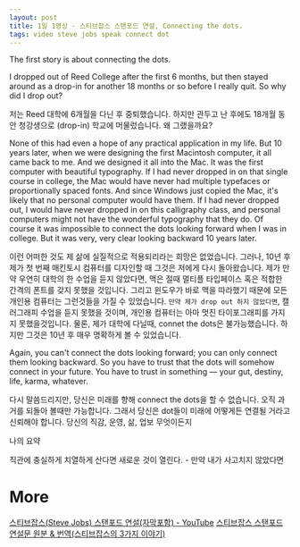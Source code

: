 ```yaml
---
layout: post
title: 1일 1영상 - 스티브잡스 스탠포드 연설, Connecting the dots.
tags: video steve jobs speak connect dot
---
```


The first story is about connecting the dots.

I dropped out of Reed College after the first 6 months, but then stayed around as a drop-in for another 18 months or so before I really quit. 
So why did I drop out?

저는 Reed 대학에 6개월을 다닌 후 중퇴했습니다. 하지만 관두고 난 후에도 18개월 동안 청강생으로 (drop-in) 학교에 머물렀습니다. 왜 그랬을까요?

None of this had even a hope of any practical application in my life. 
But 10 years later, when we were designing the first Macintosh computer, it all came back to me. And we designed it all into the Mac. 
It was the first computer with beautiful typography. 
If I had never dropped in on that single course in college, the Mac would have never had multiple typefaces or proportionally spaced fonts. 
And since Windows just copied the Mac, it's likely that no personal computer would have them. 
If I had never dropped out, I would have never dropped in on this calligraphy class, and personal computers might not have the wonderful typography that they do. 
Of course it was impossible to connect the dots looking forward when I was in college. 
But it was very, very clear looking backward 10 years later.

이런 어떠한 것도 제 삶에 실질적으로 적용되리라는 희망은 없었습니다.
그러나, 10년 후 제가 첫 번째 매킨토시 컴퓨터를 디자인할 때 그것은 저에게 다시 돌아왔습니다. 
제가 만약 우연히 대학의 한 수업을 듣지 않았다면, 맥은 절때 멀티플 타입페이스 혹은 적합한 간격의 폰트를 갖지 못했을 것입니다. 그리고 윈도우가 바로 맥을 따라했기 때문에 모든 개인용 컴퓨터는 그런것들을 가질 수 있었습니다. 
`만약 제가 drop out 하지 않았다면`, 캘러그래피 수업을 듣지 못했을 것이며, 개인용 컴퓨터는 아마 멋진 타이포그래피를 가지지 못했을것입니다. 
물론, 제가 대학에 다닐때, connet the dots은 불가능했습니다. 
하지만 그것은 10년 후 매우 명확하게 볼 수 있었습니다.

Again, you can't connect the dots looking forward; you can only connect them looking backward.
So you have to trust that the dots will somehow connect in your future. 
You have to trust in something — your gut, destiny, life, karma, whatever. 

다시 말씀드리지만, 당신은 미래를 향해 connect the dots을 할 수 없습니다. 오직 과거를 되돌아 볼때만 가능합니다.
그래서 당신은 dot들이 미래에 어떻게든 연결될 거라고 신뢰해야 합니다. 당신의 직감, 운영, 삶, 업보 무엇이든지


나의 요약

직관에 충실하게 치열하게 산다면 새로운 것이 열린다. - 만약 내가 사고치지 않았다면


# More
[스티브잡스(Steve Jobs) 스탠포드 연설(자막포함) - YouTube](https://www.youtube.com/watch?v=7aA17H-3Vig)
[스티브잡스 스탠포드 연설문 원분 &amp; 번역(스티브잡스의 3가지 이야기)](https://cathyseo.tistory.com/20)

